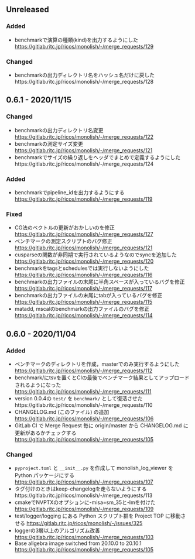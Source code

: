 <!--
Please Keep this comment on the top of this file

How to write Changelog
-----------------------

https://keepachangelog.com/ja/1.0.0/ に基づいて記述していく

- Merge Request毎に記述を追加していく
- 何を変更したかを要約して書く。以下の分類を使う
  - Added      新機能について。
  - Changed    既存機能の変更について。
  - Deprecated 間もなく削除される機能について。
  - Removed    今回で削除された機能について。
  - Fixed      バグ修正について。
  - Security   脆弱性に関する場合。
- 日本語でも英語でも良い事にする

-->

Unreleased
-----------
### Added
- benchmarkで演算の種類(kind)を出力するようにした https://gitlab.ritc.jp/ricos/monolish/-/merge_requests/129

### Changed
- benchmarkの出力ディレクトリ名をハッシュ名だけに戻したhttps://gitlab.ritc.jp/ricos/monolish/-/merge_requests/128


0.6.1 - 2020/11/15
-----------
### Changed 
- benchmarkの出力ディレクトリ名変更 https://gitlab.ritc.jp/ricos/monolish/-/merge_requests/122
- benchmarkの測定サイズ変更 https://gitlab.ritc.jp/ricos/monolish/-/merge_requests/121
- benchmarkでサイズの繰り返しをヘッダでまとめで定義するようにしたhttps://gitlab.ritc.jp/ricos/monolish/-/merge_requests/124

### Added
- benchmarkでpipeline_idを出力するようにする https://gitlab.ritc.jp/ricos/monolish/-/merge_requests/119

### Fixed
- CG法のベクトルの更新がおかしいのを修正 https://gitlab.ritc.jp/ricos/monolish/-/merge_requests/127
- ベンチマークの測定スクリプトのバグ修正 https://gitlab.ritc.jp/ricos/monolish/-/merge_requests/121
- cusparseの関数が非同期で実行されているようなのでsyncを追加した https://gitlab.ritc.jp/ricos/monolish/-/merge_requests/120
- benchmarkをtagsとschedulesでは実行しないようにした https://gitlab.ritc.jp/ricos/monolish/-/merge_requests/116
- benchmarkの出力ファイルの末尾に半角スペースが入っているバグを修正 https://gitlab.ritc.jp/ricos/monolish/-/merge_requests/117
- benchmarkの出力ファイルの末尾にtabが入っているバグを修正 https://gitlab.ritc.jp/ricos/monolish/-/merge_requests/115
- matadd, mscalのbenchmarkの出力ファイルのバグを修正 https://gitlab.ritc.jp/ricos/monolish/-/merge_requests/114


0.6.0 - 2020/11/04
-----------
### Added
- ベンチマークのディレクトリを作成，masterでのみ実行するようにした https://gitlab.ritc.jp/ricos/monolish/-/merge_requests/112
- benchmark/にtsvを置くとCIの最後でベンチマーク結果としてアップロードされるようになった https://gitlab.ritc.jp/ricos/monolish/-/merge_requests/111
- version 0.0.4の `test/` を `benchmark/` として復活させたhttps://gitlab.ritc.jp/ricos/monolish/-/merge_requests/110
- CHANGELOG.md (このファイル) の追加 https://gitlab.ritc.jp/ricos/monolish/-/merge_requests/106
- GitLab CI で Merge Request 毎に origin/master から CHANGELOG.md に更新があるかチェックする https://gitlab.ritc.jp/ricos/monolish/-/merge_requests/105

### Changed
- `pyproject.toml` と `__init__.py` を作成して monolish_log_viewer を Python パッケージにする https://gitlab.ritc.jp/ricos/monolish/-/merge_requests/107
- タグ付けのときはkeep-changelogを走らないようにするhttps://gitlab.ritc.jp/ricos/monolish/-/merge_requests/113
- cmakeでNVPTXのオプションに-misa=sm_35と-lmを付けた https://gitlab.ritc.jp/ricos/monolish/-/merge_requests/109
- test/logger/logging にある Python スクリプト群を Project TOP に移動させる https://gitlab.ritc.jp/ricos/monolish/-/issues/325
- loggerの3層以上のアルゴリズム改善 https://gitlab.ritc.jp/ricos/monolish/-/merge_requests/103
- Base allgebra image switched from 20.10.0 to 20.10.1 https://gitlab.ritc.jp/ricos/monolish/-/merge_requests/105
